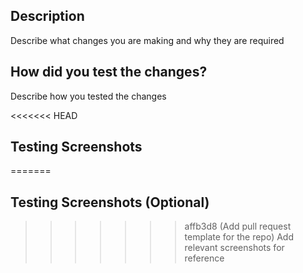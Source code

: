 ## Description
Describe what changes you are making and why they are required

## How did you test the changes?
Describe how you tested the changes

<<<<<<< HEAD
## Testing Screenshots
=======
## Testing Screenshots (Optional)
>>>>>>> affb3d8 (Add pull request template for the repo)
Add relevant screenshots for reference